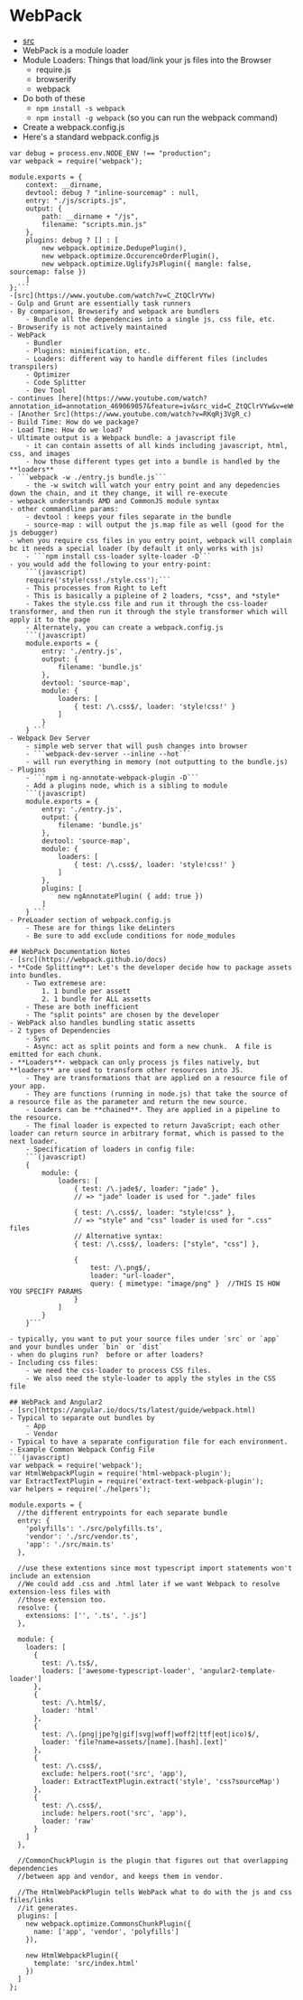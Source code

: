 WebPack
===================
- [src](https://www.youtube.com/watch?v=9kJVYpOqcVU)
- WebPack is a module loader
- Module Loaders: Things that load/link your js files into the Browser
    - require.js
    - browserify
    - webpack
- Do both of these
    - ```npm install -s webpack```
    - ```npm install -g webpack``` (so you can run the webpack command)
- Create a webpack.config.js
- Here's a standard webpack.config.js
```(javascript)
var debug = process.env.NODE_ENV !== "production";
var webpack = require('webpack');

module.exports = {
    context: __dirname,
    devtool: debug ? "inline-sourcemap" : null,
    entry: "./js/scripts.js",
    output: {
        path: __dirname + "/js",
        filename: "scripts.min.js"
    },
    plugins: debug ? [] : [
        new webpack.optimize.DedupePlugin(),
        new webpack.optimize.OccurenceOrderPlugin(),
        new webpack.optimize.UglifyJsPlugin({ mangle: false, sourcemap: false })   
    ]
};```
-[src](https://www.youtube.com/watch?v=C_ZtQClrVYw)
- Gulp and Grunt are essentially task runners
- By comparison, Browserify and webpack are bundlers
    - Bundle all the dependencies into a single js, css file, etc.
- Browserify is not actively maintained
- WebPack
    - Bundler
    - Plugins: minimification, etc.
    - Loaders: different way to handle different files (includes transpilers)
    - Optimizer 
    - Code Splitter
    - Dev Tool
- continues [here](https://www.youtube.com/watch?annotation_id=annotation_469069057&feature=iv&src_vid=C_ZtQClrVYw&v=eWmkBNBTbMM)
- [Another Src](https://www.youtube.com/watch?v=RKqRj3VgR_c)
- Build Time: How do we package?
- Load Time: How do we load?
- Ultimate output is a Webpack bundle: a javascript file
    - it can contain assetts of all kinds including javascript, html, css, and images
    - how those different types get into a bundle is handled by the **loaders**
- ```webpack -w ./entry.js bundle.js```
    - the -w switch will watch your entry point and any depedencies down the chain, and it they change, it will re-execute
- webpack understands AMD and CommonJS module syntax
- other commandline params:
    - devtool : keeps your files separate in the bundle
    - source-map : will output the js.map file as well (good for the js debugger)
- when you require css files in you entry point, webpack will complain bc it needs a special loader (by default it only works with js)    
    - ```npm install css-loader sylte-loader -D```
- you would add the following to your entry-point:
    ```(javascript)
    require('style!css!./style.css');```
    - This processes from Right to Left
    - This is basically a pipleine of 2 loaders, *css*, and *style*
    - Takes the style.css file and run it through the css-loader transformer, and then run it through the style transformer which will apply it to the page
    - Alternately, you can create a webpack.config.js
    ```(javascript)
    module.exports = {
        entry: './entry.js',
        output: {
            filename: 'bundle.js'
        },
        devtool: 'source-map',
        module: {
            loaders: [
                { test: /\.css$/, loader: 'style!css!' }
            ]
        }
    } ```
- Webpack Dev Server
    - simple web server that will push changes into browser
    - ```webpack-dev-server --inline --hot```
    - will run everything in memory (not outputting to the bundle.js)
- Plugins
    - ```npm i ng-annotate-webpack-plugin -D```
    - Add a plugins node, which is a sibling to module
    ```(javascript)
    module.exports = {
        entry: './entry.js',
        output: {
            filename: 'bundle.js'
        },
        devtool: 'source-map',
        module: {
            loaders: [
                { test: /\.css$/, loader: 'style!css!' }
            ]
        },
        plugins: [ 
            new ngAnnotatePlugin( { add: true })
        ]
    } ```
- PreLoader section of webpack.config.js
    - These are for things like deLinters
    - Be sure to add exclude conditions for node_modules

## WebPack Documentation Notes
- [src](https://webpack.github.io/docs)
- **Code Splitting**: Let's the developer decide how to package assets into bundles.  
    - Two extremese are:
        1. 1 bundle per assett
        2. 1 bundle for ALL assetts
    - These are both inefficient
    - The "split points" are chosen by the developer
- WebPack also handles bundling static assetts
- 2 types of Dependencies
    - Sync
    - Async: act as split points and form a new chunk.  A file is emitted for each chunk.
- **Loaders**- webpack can only process js files natively, but **loaders** are used to transform other resources into JS.
    - They are transformations that are applied on a resource file of your app. 
    - They are functions (running in node.js) that take the source of a resource file as the parameter and return the new source.  
    - Loaders can be **chained**. They are applied in a pipeline to the resource. 
    - The final loader is expected to return JavaScript; each other loader can return source in arbitrary format, which is passed to the next loader.
    - Specification of loaders in config file:
    ```(javascript)
    {
        module: {
            loaders: [
                { test: /\.jade$/, loader: "jade" },
                // => "jade" loader is used for ".jade" files

                { test: /\.css$/, loader: "style!css" },
                // => "style" and "css" loader is used for ".css" files
                // Alternative syntax:
                { test: /\.css$/, loaders: ["style", "css"] },
                
                {
                    test: /\.png$/,
                    loader: "url-loader",
                    query: { mimetype: "image/png" }  //THIS IS HOW YOU SPECIFY PARAMS
                }
            ]
        }
    }```
    
- typically, you want to put your source files under `src` or `app` and your bundles under `bin` or `dist`
- when do plugins run?  before or after loaders?
- Including css files:
    - we need the css-loader to process CSS files. 
    - We also need the style-loader to apply the styles in the CSS file

## WebPack and Angular2
- [src](https://angular.io/docs/ts/latest/guide/webpack.html)
- Typical to separate out bundles by
    - App
    - Vendor
- Typical to have a separate configuration file for each environment.
- Example Common Webpack Config File
```(javascript)
var webpack = require('webpack');
var HtmlWebpackPlugin = require('html-webpack-plugin');
var ExtractTextPlugin = require('extract-text-webpack-plugin');
var helpers = require('./helpers');

module.exports = {
  //the different entrypoints for each separate bundle
  entry: {
    'polyfills': './src/polyfills.ts',
    'vendor': './src/vendor.ts',
    'app': './src/main.ts'
  },

  //use these extentions since most typescript import statements won't include an extension
  //We could add .css and .html later if we want Webpack to resolve extension-less files with
  //those extension too.
  resolve: {
    extensions: ['', '.ts', '.js']
  },

  module: {
    loaders: [
      {
        test: /\.ts$/,
        loaders: ['awesome-typescript-loader', 'angular2-template-loader']
      },
      {
        test: /\.html$/,
        loader: 'html'
      },
      {
        test: /\.(png|jpe?g|gif|svg|woff|woff2|ttf|eot|ico)$/,
        loader: 'file?name=assets/[name].[hash].[ext]'
      },
      {
        test: /\.css$/,
        exclude: helpers.root('src', 'app'),
        loader: ExtractTextPlugin.extract('style', 'css?sourceMap')
      },
      {
        test: /\.css$/,
        include: helpers.root('src', 'app'),
        loader: 'raw'
      }
    ]
  },
  
  //CommonChuckPlugin is the plugin that figures out that overlapping dependencies
  //between app and vendor, and keeps them in vendor.
  
  //The HtmlWebPackPlugin tells WebPack what to do with the js and css files/links
  //it generates.
  plugins: [
    new webpack.optimize.CommonsChunkPlugin({
      name: ['app', 'vendor', 'polyfills']
    }),

    new HtmlWebpackPlugin({
      template: 'src/index.html'
    })
  ]
};
```